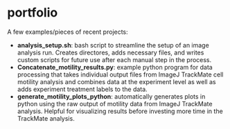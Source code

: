 # portfolio
A few examples/pieces of recent projects:
* **analysis_setup.sh**: bash script to streamline the setup of an image analysis run. Creates directores, adds necessary files, and writes custom scripts for future use after each manual step in the process. 
* **Concatenate_motility_results.py**: example python program for data processing that takes individual output files from ImageJ TrackMate cell motility analysis and combines data at the experiment level as well as adds experiment treatment labels to the data.
* **generate_motility_plots_python**: automatically generates plots in python using the raw output of motility data from ImageJ TrackMate analysis. Helpful for visualizing results before investing more time in the TrackMate analysis.
